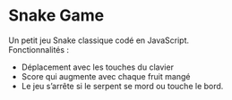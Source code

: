 # Snake Game

Un petit jeu Snake classique codé en JavaScript.  
Fonctionnalités :
- Déplacement avec les touches du clavier
- Score qui augmente avec chaque fruit mangé
- Le jeu s’arrête si le serpent se mord ou touche le bord.
